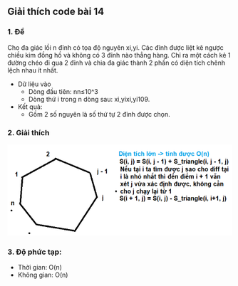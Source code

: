 ## Giải thích code bài 14

### 1. Đề
Cho đa giác lồi n đỉnh có tọa độ nguyên xi,yi. Các đỉnh được liệt kê ngược chiều kim đồng hồ và không có 3 đỉnh nào thẳng hàng. Chỉ ra một cách kẻ 1 đường chéo đi qua 2 đỉnh và chia đa giác thành 2 phần có diện tích chênh lệch nhau ít nhất.
- Dữ liệu vào
    - Dòng đầu tiên: nn≤10^3
    - Dòng thứ i trong n dòng sau: xi,yixi,yi109.
- Kết quả:
    - Gồm 2 số nguyên là số thứ tự 2 đỉnh được chọn.

### 2. Giải thích
![Alt text](img_14.PNG)

### 3. Độ phức tạp:
- Thời gian: O(n)
- Không gian: O(n)
